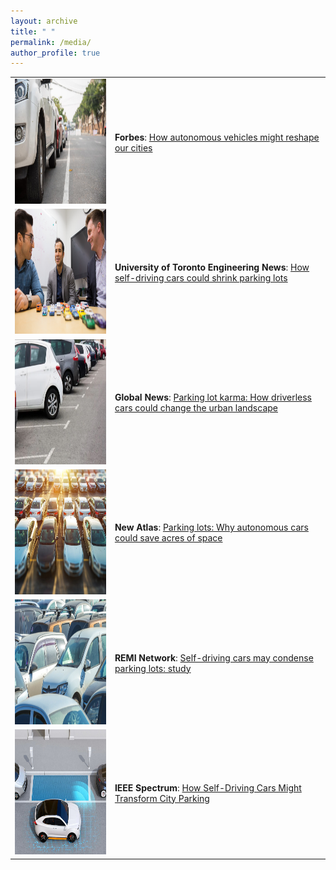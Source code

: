 ```yaml
---
layout: archive
title: " "
permalink: /media/
author_profile: true
---
```


<style>
table,td {border: none!important;}
</style>


<table>
<tbody>
  <tr>
    <td><img src="/images/forbes.jpg" height="200" width="300"></td>
    <td><strong>Forbes</strong>: <a href="https://www.forbes.com/sites/adigaskell/2018/04/13/how-autonomous-vehicles-might-reshape-our-cities/#133eccbd3078" target="_blank" rel="noopener noreferrer"> How autonomous vehicles might reshape our cities</a></td>
  </tr>
  <tr>
    <td><img src="/images/uoftengnews.jpg" height="200" width="300" ></td>
    <td><strong>University of Toronto Engineering News</strong>: <a href="http://news.engineering.utoronto.ca/self-driving-cars-shrink-parking-lots/" target="_blank" rel="noopener noreferrer"> How self-driving cars could shrink parking lots</a></td>
  </tr>
     <tr>
    <td><img src="/images/globalnews.JPG" height="200" width="300" ></td>
    <td><strong>Global News</strong>: <a href="https://globalnews.ca/news/4122271/driverless-cars-parking-lots-future/" target="_blank" rel="noopener noreferrer"> Parking lot karma: How driverless cars could change the urban landscape</a></td>
  </tr>
  <tr>
    <td><img src="/images/newatlas.JPG" height="200" width="300" ></td>
    <td><strong>New Atlas</strong>: <a href="https://newatlas.com/autonomous-car-parking/54026/" target="_blank" rel="noopener noreferrer"> Parking lots: Why autonomous cars could save acres of space</a></td>
  </tr> 
     <tr>
    <td><img src="/images/reminetwork.jpg" height="200" width="300" ></td>
    <td><strong>REMI Network</strong>: <a href="https://www.reminetwork.com/articles/self-driving-cars-may-shrink-parking-lots-research/" target="_blank" rel="noopener noreferrer"> Self-driving cars may condense parking lots: study</a></td>
  </tr>
  <tr>
    <td><img src="/images/IEEE.JPG" height="200" width="300" ></td>
    <td><strong>IEEE Spectrum</strong>: <a href="https://spectrum.ieee.org/autonomous-parking" target="_blank" rel="noopener noreferrer"> How Self-Driving Cars Might Transform City Parking</a></td>
  </tr> 
</tbody>
</table>

